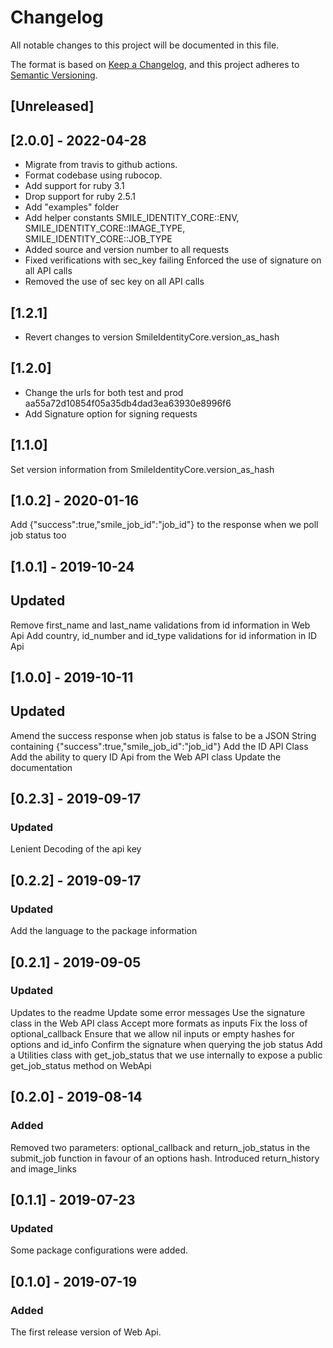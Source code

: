 # Changelog
All notable changes to this project will be documented in this file.

The format is based on [Keep a Changelog](https://keepachangelog.com/en/1.0.0/),
and this project adheres to [Semantic Versioning](https://semver.org/spec/v2.0.0.html).

## [Unreleased]
## [2.0.0] - 2022-04-28
- Migrate from travis to github actions.
- Format codebase using rubocop.
- Add support for ruby 3.1
- Drop support for ruby 2.5.1
- Add "examples" folder
- Add helper constants SMILE_IDENTITY_CORE::ENV, SMILE_IDENTITY_CORE::IMAGE_TYPE, SMILE_IDENTITY_CORE::JOB_TYPE
- Added source and version number to all requests
- Fixed verifications with sec_key failing
 Enforced the use of signature on all API calls
- Removed the use of sec key on all API calls
  
## [1.2.1]
- Revert changes to version SmileIdentityCore.version_as_hash

## [1.2.0] 
- Change the urls for both test and prod aa55a72d10854f05a35db4dad3ea63930e8996f6
- Add Signature option for signing requests

## [1.1.0]
Set version information from SmileIdentityCore.version_as_hash

## [1.0.2] - 2020-01-16
Add {"success":true,"smile_job_id":"job_id"} to the response when we poll job status too

## [1.0.1] - 2019-10-24
## Updated
Remove first_name and last_name validations from id information in Web Api
Add country, id_number and id_type validations for id information in ID Api

## [1.0.0] - 2019-10-11
## Updated
Amend the success response when job status is false to be a JSON String containing {"success":true,"smile_job_id":"job_id"}
Add the ID API Class
Add the ability to query ID Api from the Web API class
Update the documentation

## [0.2.3] - 2019-09-17
### Updated
Lenient Decoding of the api key

## [0.2.2] - 2019-09-17
### Updated
Add the language to the package information

## [0.2.1] - 2019-09-05
### Updated
Updates to the readme
Update some error messages
Use the signature class in the Web API class
Accept more formats as inputs
Fix the loss of optional_callback
Ensure that we allow nil inputs or empty hashes for options and id_info
Confirm the signature when querying the job status
Add a Utilities class with get_job_status that we use internally to expose a public get_job_status method on WebApi

## [0.2.0] - 2019-08-14
### Added
Removed two parameters: optional_callback and return_job_status in the submit_job function in favour of an options hash.
Introduced return_history and image_links

## [0.1.1] - 2019-07-23
### Updated
Some package configurations were added.

## [0.1.0] - 2019-07-19
### Added
The first release version of Web Api.
